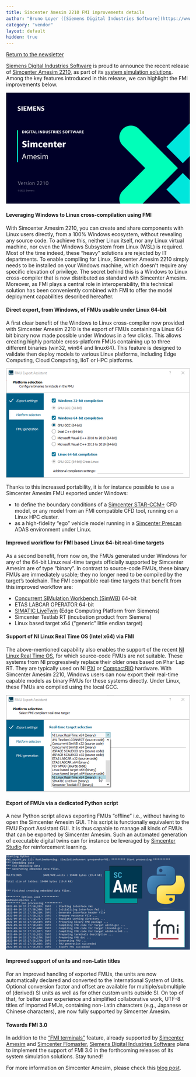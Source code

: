 ```yaml
---
title: Simcenter Amesim 2210 FMI improvements details
author: "Bruno Loyer ([Siemens Digital Industries Software](https://www.sw.siemens.com/ ))"
category: "vendor"
layout: default
hidden: true
---
```


<a href="javascript:history.back()">Return to the newsletter</a>

[Siemens Digital Industries Software](https://www.sw.siemens.com/ ) is proud to announce the recent release of [Simcenter Amesim 2210](https://www.plm.automation.siemens.com/global/en/products/simcenter/simcenter-amesim.html ), as part of its [system simulation solutions](https://www.youtube.com/watch?v=PNvEug8pcDM ). Among the key features introduced in this release, we can highlight the FMI improvements below.

![](amesim_banner_2210.png)

#### Leveraging Windows to Linux cross-compilation using FMI
With Simcenter Amesim 2210, you can create and share components with Linux users directly, from a 100% Windows ecosystem, without revealing any source code. To achieve this, neither Linux itself, nor any Linux virtual machine, nor even the Windows Subsystem from Linux (WSL) is required. Most of the time indeed, these “heavy” solutions are rejected by IT departments. To enable compiling for Linux, Simcenter Amesim 2210 simply needs to be installed on your Windows machine, which doesn't require any specific elevation of privilege. The secret behind this is a Windows to Linux cross-compiler that is now distributed as standard with Simcenter Amesim. Moreover, as FMI plays a central role in interoperability, this technical solution has been conveniently combined with FMI to offer the model deployment capabilities described hereafter.

#### Direct export, from Windows, of FMUs usable under Linux 64-bit
A first clear benefit of the Windows to Linux cross-compiler now provided with Simcenter Amesim 2210 is the export of FMUs containing a Linux 64-bit binary now made possible under Windows in a few clicks. This allows creating highly portable cross-platform FMUs containing up to three different binaries (win32, win64 and linux64). This feature is designed to validate then deploy models to various Linux platforms, including Edge Computing, Cloud Computing, IIoT or HPC platforms.

![](amesim_multiplatform_fmu.png)

Thanks to this increased portability, it is for instance possible to use a Simcenter Amesim FMU exported under Windows:
* to define the boundary conditions of a [Simcenter STAR-CCM+](https://www.plm.automation.siemens.com/global/en/products/simcenter/STAR-CCM.html ) CFD model, or any model from an FMI compatible CFD tool, running on a Linux HPC cluster.
* as a high-fidelity “ego” vehicle model running in a [Simcenter Prescan](https://www.plm.automation.siemens.com/global/en/products/simcenter/prescan.html ) ADAS environment under Linux.

#### Improved workflow for FMI based Linux 64-bit real-time targets
As a second benefit, from now on, the FMUs generated under Windows for any of the 64-bit Linux real-time targets officially supported by Simcenter Amesim are of type “binary”. In contrast to source-code FMUs, these binary FMUs are immediately usable; they no longer need to be compiled by the target’s toolchain. The FMI compatible real-time targets that benefit from this improved workflow are:
* [Concurrent SIMulation Workbench (SimWB)](https://concurrent-rt.com/products/software/simulation-workbench/ ) 64-bit
* ETAS LABCAR OPERATOR 64-bit
* [SIMATIC LiveTwin](https://www.youtube.com/watch?v=U7ay9eppRPw ) (Edge Computing Platform from Siemens)
* Simcenter Testlab RT (incubation product from Siemens) 
* Linux based target x64 (“generic” little endian target)

#### Support of NI Linux Real Time OS (Intel x64) via FMI
The above-mentioned capability also enables the support of the recent [NI Linux Real Time OS](https://www.ni.com/en-us/shop/linux/introduction-to-ni-linux-real-time.html ), for which source-code FMUs are not suitable. These systems from NI progressively replace their older ones based on Phar Lap RT. They are typically used on NI [PXI](https://www.ni.com/en-us/shop/pxi.html ) or [CompactRIO](https://www.ni.com/en-us/shop/compactrio.html ) hardware. With Simcenter Amesim 2210, Windows users can now export their real-time capable models as binary FMUs for these systems directly. Under Linux, these FMUs are compiled using the local GCC.  

![](amesim_rt_fmu.png)

#### Export of FMUs via a dedicated Python script
A new Python script allows exporting FMUs “offline” i.e., without having to open the Simcenter Amesim GUI. This script is functionally equivalent to the FMU Export Assistant GUI. It is thus capable to manage all kinds of FMUs that can be exported by Simcenter Amesim. Such an automated generation of executable digital twins can for instance be leveraged by [Simcenter Studio](https://www.plm.automation.siemens.com/global/en/products/simcenter/studio.html ) for reinforcement learning.    

![](amesim_FMU_scripting.png)

#### Improved support of units and non-Latin titles
For an improved handling of exported FMUs, the units are now automatically declared and converted to the International System of Units. Optional conversion factor and offset are available for multiple/submultiple of (derived) SI units as well as for other custom units outside SI. On top of that, for better user experience and simplified collaborative work, UTF-8 titles of imported FMUs, containing non-Latin characters (e.g., Japanese or Chinese characters), are now fully supported by Simcenter Amesim.

#### Towards FMI 3.0
In addition to the [“FMI terminals”](https://newsletter.modelica.org/2021-03/index#fmi-physical-terminals-between-simcenter-amesim-and-simcenter-flomaster ) feature, already supported by [Simcenter Amesim](https://www.plm.automation.siemens.com/global/fr/products/simcenter/simcenter-amesim.html ) and [Simcenter Flomaster](https://www.plm.automation.siemens.com/global/en/products/simcenter/flomaster.html ), [Siemens Digital Industries Software](https://www.sw.siemens.com/ ) plans to implement the support of FMI 3.0 in the forthcoming releases of its system simulation solutions. Stay tuned!

For more information on Simcenter Amesim, please check this [blog post](https://blogs.sw.siemens.com/simcenter/whats-new-in-simcenter-system-simulation-2210/ ).
